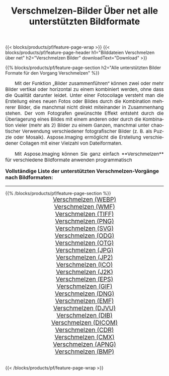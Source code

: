 ﻿---
title: Verschmelzen-Bilder Über net alle unterstützten Bildformate 
weight: 3920
url: /de/net/merge/ 
lang: de
langdirlevel: 2
locales: zh-hans,ja,it,ru,de,es,fr,nl,id,lt,pl,pt,vi,tr,ko,zh-hant,ar,hi,th,sv,cs,uk,he
description: Mit Aspose.Imaging können Sie ganz einfach Verschmelzen Bilder über net
---

{{< blocks/products/pf/feature-page-wrap >}}
{{< blocks/products/pf/feature-page-header h1="Bilddateien Verschmelzen über net" h2="Verschmelzen Bilder" downloadText="Download" >}}


{{% blocks/products/pf/feature-page-section  h2="Alle unterstützten Bilder Formate für den Vorgang Verschmelzen" %}}
<p align="justify" style="text-indent:2em;font-size:15px;">
Mit der Funktion „Bilder zusammenführen“ können zwei oder mehr Bilder vertikal oder horizontal zu einem kombiniert werden, ohne dass die Qualität darunter leidet. Unter einer Fotocollage versteht man die Erstellung eines neuen Fotos oder Bildes durch die Kombination mehrerer Bilder, die manchmal nicht direkt miteinander in Zusammenhang stehen. Der vom Fotografen gewünschte Effekt entsteht durch die Überlagerung eines Bildes mit einem anderen oder durch die Kombination vieler (mehr als 2) Bilder zu einem Ganzen, manchmal unter chaotischer Verwendung verschiedener fotografischer Bilder (z. B. als Puzzle oder Mosaik). Aspose.Imaging ermöglicht die Erstellung verschiedener Collagen mit einer Vielzahl von Dateiformaten.
</p>
<p align="justify" style="text-indent:2em;font-size:15px;">
Mit Aspose.Imaging können Sie ganz einfach **Verschmelzen** für verschiedene Bildformate anwenden programmatisch
</p>
<h3 style="margin-top:16px;">
Vollständige Liste der unterstützten Verschmelzen-Vorgänge nach Bildformaten:
</h3>
<hr/>
{{% /blocks/products/pf/feature-page-section %}}
<div class="container-fluid productfamilypage bg-gray">
    <div class="convertypes bg-gray agp-content section">
        <div class="container">
		<div class="row other-converters" style="gap: 10px;font-size: 19px;text-align:center;">
		    <div class='col-md-3 other-converter remove-lp remove-rp'><a href="/imaging/de/net/merge/webp/" style="padding:15px;">Verschmelzen (WEBP)</a></div><div class='col-md-3 other-converter remove-lp remove-rp'><a href="/imaging/de/net/merge/wmf/" style="padding:15px;">Verschmelzen (WMF)</a></div><div class='col-md-3 other-converter remove-lp remove-rp'><a href="/imaging/de/net/merge/tiff/" style="padding:15px;">Verschmelzen (TIFF)</a></div><div class='col-md-3 other-converter remove-lp remove-rp'><a href="/imaging/de/net/merge/png/" style="padding:15px;">Verschmelzen (PNG)</a></div><div class='col-md-3 other-converter remove-lp remove-rp'><a href="/imaging/de/net/merge/svg/" style="padding:15px;">Verschmelzen (SVG)</a></div><div class='col-md-3 other-converter remove-lp remove-rp'><a href="/imaging/de/net/merge/odg/" style="padding:15px;">Verschmelzen (ODG)</a></div><div class='col-md-3 other-converter remove-lp remove-rp'><a href="/imaging/de/net/merge/otg/" style="padding:15px;">Verschmelzen (OTG)</a></div><div class='col-md-3 other-converter remove-lp remove-rp'><a href="/imaging/de/net/merge/jpg/" style="padding:15px;">Verschmelzen (JPG)</a></div><div class='col-md-3 other-converter remove-lp remove-rp'><a href="/imaging/de/net/merge/jp2/" style="padding:15px;">Verschmelzen (JP2)</a></div><div class='col-md-3 other-converter remove-lp remove-rp'><a href="/imaging/de/net/merge/ico/" style="padding:15px;">Verschmelzen (ICO)</a></div><div class='col-md-3 other-converter remove-lp remove-rp'><a href="/imaging/de/net/merge/j2k/" style="padding:15px;">Verschmelzen (J2K)</a></div><div class='col-md-3 other-converter remove-lp remove-rp'><a href="/imaging/de/net/merge/eps/" style="padding:15px;">Verschmelzen (EPS)</a></div><div class='col-md-3 other-converter remove-lp remove-rp'><a href="/imaging/de/net/merge/gif/" style="padding:15px;">Verschmelzen (GIF)</a></div><div class='col-md-3 other-converter remove-lp remove-rp'><a href="/imaging/de/net/merge/dng/" style="padding:15px;">Verschmelzen (DNG)</a></div><div class='col-md-3 other-converter remove-lp remove-rp'><a href="/imaging/de/net/merge/emf/" style="padding:15px;">Verschmelzen (EMF)</a></div><div class='col-md-3 other-converter remove-lp remove-rp'><a href="/imaging/de/net/merge/djvu/" style="padding:15px;">Verschmelzen (DJVU)</a></div><div class='col-md-3 other-converter remove-lp remove-rp'><a href="/imaging/de/net/merge/dib/" style="padding:15px;">Verschmelzen (DIB)</a></div><div class='col-md-3 other-converter remove-lp remove-rp'><a href="/imaging/de/net/merge/dicom/" style="padding:15px;">Verschmelzen (DICOM)</a></div><div class='col-md-3 other-converter remove-lp remove-rp'><a href="/imaging/de/net/merge/cdr/" style="padding:15px;">Verschmelzen (CDR)</a></div><div class='col-md-3 other-converter remove-lp remove-rp'><a href="/imaging/de/net/merge/cmx/" style="padding:15px;">Verschmelzen (CMX)</a></div><div class='col-md-3 other-converter remove-lp remove-rp'><a href="/imaging/de/net/merge/apng/" style="padding:15px;">Verschmelzen (APNG)</a></div><div class='col-md-3 other-converter remove-lp remove-rp'><a href="/imaging/de/net/merge/bmp/" style="padding:15px;">Verschmelzen (BMP)</a></div>
                </div>
        </div>
    </div>
</div>
<br/>

{{< /blocks/products/pf/feature-page-wrap >}}

